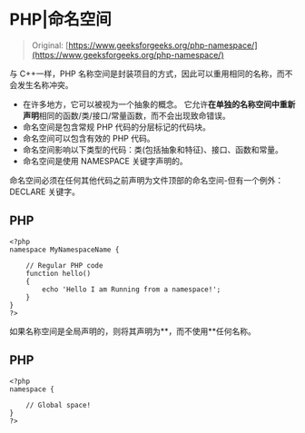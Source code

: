 # PHP|命名空间

> Original: [https://www.geeksforgeeks.org/php-namespace/](https://www.geeksforgeeks.org/php-namespace/)

与 C++一样，PHP 名称空间是封装项目的方式，因此可以重用相同的名称，而不会发生名称冲突。

*   在许多地方，它可以被视为一个抽象的概念。 它允许**在单独的名称空间中重新声明**相同的函数/类/接口/常量函数，而不会出现致命错误。
*   命名空间是包含常规 PHP 代码的分层标记的代码块。
*   命名空间可以包含有效的 PHP 代码。
*   命名空间影响以下类型的代码：类(包括抽象和特征)、接口、函数和常量。
*   命名空间是使用 NAMESPACE 关键字声明的。

命名空间必须在任何其他代码之前声明为文件顶部的命名空间-但有一个例外：DECLARE 关键字。

## PHP

```
<?php
namespace MyNamespaceName {

    // Regular PHP code
    function hello()
    {
        echo 'Hello I am Running from a namespace!';
    }
}
?>
```

如果名称空间是全局声明的，则将其声明为**，而不使用**任何名称。

## PHP

```
<?php
namespace {

    // Global space!
}
?>
```